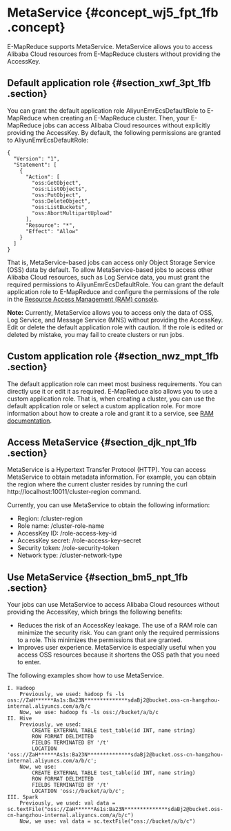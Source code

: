 # MetaService {#concept_wj5_fpt_1fb .concept}

E-MapReduce supports MetaService. MetaService allows you to access Alibaba Cloud resources from E-MapReduce clusters without providing the AccessKey.

## Default application role {#section_xwf_3pt_1fb .section}

You can grant the default application role AliyunEmrEcsDefaultRole to E-MapReduce when creating an E-MapReduce cluster. Then, your E-MapReduce jobs can access Alibaba Cloud resources without explicitly providing the AccessKey. By default, the following permissions are granted to AliyunEmrEcsDefaultRole:

``` {#codeblock_t59_2h5_moi}
{
  "Version": "1",
  "Statement": [
    {
      "Action": [
        "oss:GetObject",
        "oss:ListObjects",
        "oss:PutObject",
        "oss:DeleteObject",
        "oss:ListBuckets",
        "oss:AbortMultipartUpload"
      ],
      "Resource": "*",
      "Effect": "Allow"
    }
  ]
}
```

That is, MetaService-based jobs can access only Object Storage Service \(OSS\) data by default. To allow MetaService-based jobs to access other Alibaba Cloud resources, such as Log Service data, you must grant the required permissions to AliyunEmrEcsDefaultRole. You can grant the default application role to E-MapReduce and configure the permissions of the role in the [Resource Access Management \(RAM\) console](https://partners-intl.aliyun.com/login-required#/ram/role/list).

**Note:** Currently, MetaService allows you to access only the data of OSS, Log Service, and Message Service \(MNS\) without providing the AccessKey. Edit or delete the default application role with caution. If the role is edited or deleted by mistake, you may fail to create clusters or run jobs.

## Custom application role {#section_nwz_mpt_1fb .section}

The default application role can meet most business requirements. You can directly use it or edit it as required. E-MapReduce also allows you to use a custom application role. That is, when creating a cluster, you can use the default application role or select a custom application role. For more information about how to create a role and grant it to a service, see [RAM documentation](https://partners-intl.aliyun.com/help/product/28625.htm?).

## Access MetaService {#section_djk_npt_1fb .section}

MetaService is a Hypertext Transfer Protocol \(HTTP\). You can access MetaService to obtain metadata information. For example, you can obtain the region where the current cluster resides by running the curl http://localhost:10011/cluster-region command.

Currently, you can use MetaService to obtain the following information:

-   Region: /cluster-region
-   Role name: /cluster-role-name
-   AccessKey ID: /role-access-key-id
-   AccessKey secret: /role-access-key-secret
-   Security token: /role-security-token
-   Network type: /cluster-network-type

## Use MetaService {#section_bm5_npt_1fb .section}

Your jobs can use MetaService to access Alibaba Cloud resources without providing the AccessKey, which brings the following benefits:

-   Reduces the risk of an AccessKey leakage. The use of a RAM role can minimize the security risk. You can grant only the required permissions to a role. This minimizes the permissions that are granted.
-   Improves user experience. MetaService is especially useful when you access OSS resources because it shortens the OSS path that you need to enter.

The following examples show how to use MetaService.

``` {#codeblock_gnz_8jd_c02}
I. Hadoop
    Previously, we used: hadoop fs -ls oss://ZaH******As1s:Ba23N**************sdaBj2@bucket.oss-cn-hangzhou-internal.aliyuncs.com/a/b/c
    Now, we use: hadoop fs -ls oss://bucket/a/b/c
II. Hive
    Previously, we used:
        CREATE EXTERNAL TABLE test_table(id INT, name string)
        ROW FORMAT DELIMITED
        FIELDS TERMINATED BY '/t'
        LOCATION 'oss://ZaH******As1s:Ba23N**************sdaBj2@bucket.oss-cn-hangzhou-internal.aliyuncs.com/a/b/c';
    Now, we use:
        CREATE EXTERNAL TABLE test_table(id INT, name string)
        ROW FORMAT DELIMITED
        FIELDS TERMINATED BY '/t'
        LOCATION 'oss://bucket/a/b/c';
III. Spark
    Previously, we used: val data = sc.textFile("oss://ZaH******As1s:Ba23N**************sdaBj2@bucket.oss-cn-hangzhou-internal.aliyuncs.com/a/b/c")
    Now, we use: val data = sc.textFile("oss://bucket/a/b/c")
```

